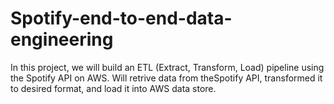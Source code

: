 # Spotify-end-to-end-data-engineering
In this project, we will build an ETL (Extract, Transform, Load) pipeline using the Spotify API on AWS. Will retrive data from theSpotify API, transformed it to desired format, and load it into AWS data store. 
